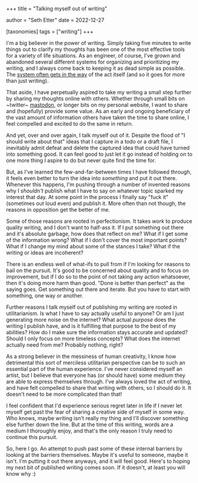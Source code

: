 +++
title = "Talking myself out of writing"

author = "Seth Etter"
date = 2022-12-27

[taxonomies]
tags = ["writing"]
+++

I'm a big believer in the power of writing. Simply taking five minutes to write
things out to clarify my thoughts has been one of the most effective tools for a
variety of life situations. As an engineer, of course, I've grown and abandoned
several different systems for organizing and prioritizing my writing, and I
always come back to keeping it as dead simple as possible. The
[system often gets in the way](https://vis.social/@llimllib/109581715232477475)
of the act itself (and so it goes for more than just writing).

That aside, I have perpetually aspired to take my writing a small step further
by sharing my thoughts online with others. Whether through small bits on
~twitter~ [mastodon](https://sethetter.social/@seth), or longer bits on my
personal website, I want to share and (hopefully) provide some value. As an
early and ongoing beneficiary of the vast amount of information others have
taken the time to share online, I feel compelled and excited to do the same in
return.

And yet, over and over again, I talk myself out of it. Despite the flood of "I
should write about that" ideas that I capture in a todo or a draft file, I
inevitably admit defeat and delete the captured idea that could have turned into
something good. It can feel good to just let it go instead of holding on to one
more thing I aspire to do but never quite find the time for.

But, as I've learned the few-and-far-between times I have followed through, it
feels even better to turn the idea into _something_ and put it out there.
Whenever this happens, I'm pushing through a number of invented reasons why I
_shouldn't_ publish what I have to say on whatever topic sparked my interest
that day. At some point in the process I finally say "fuck it" (sometimes out
loud even) and publish it. More often than not though, the reasons in opposition
get the better of me.

Some of those reasons are rooted in perfectionism. It takes _work_ to produce
quality writing, and I don't want to half-ass it. If I put something out there
and it's absolute garbage, how does that reflect on me? What if I get some of
the information wrong? What if I don't cover the most important points? What if
I change my mind about some of the stances I take? What if the writing or ideas
are incoherent?

There is an endless well of what-ifs to pull from if I'm looking for reasons to
bail on the pursuit. It's good to be concerned about quality and to focus on
improvement, but if I do so to the point of not taking any action whatsoever,
then it's doing more harm than good. "Done is better than perfect" as the saying
goes. Get something out there and iterate. But you have to start with something,
one way or another.

Further reasons I talk myself out of publishing my writing are rooted in
utilitarianism. Is what I have to say actually useful to anyone? Or am I just
generating more noise on the internet? What actual _purpose_ does the writing I
publish have, and is it fulfilling that purpose to the best of my abilities? How
do I make sure the information stays accurate and updated? Should I only focus
on more timeless concepts? What does the internet actually need from me?
Probably nothing, right?

As a strong believer in the messiness of human creativity, I know how
detrimental this sort of merciless utilitarian perspective can be to such an
essential part of the human experience. I've never considered myself an artist,
but I believe that everyone has (or should have) some medium they are able to
express themselves through. I've always loved the act of writing, and have felt
compelled to share that writing with others, so I should do it. It doesn't need
to be more complicated than that!

I feel confident that I'd experience serious regret later in life if I never let
myself get past the fear of sharing a creative side of myself in some way. Who
knows, maybe writing isn't really my thing and I'll discover something else
further down the line. But at the time of this writing, words are a medium I
thoroughly enjoy, and that's the only reason I truly need to continue this
pursuit.

So, here I go. An attempt to push past some of these internal barriers by
looking at the barriers themselves. Maybe it's useful to someone, maybe it
isn't. I'm putting it out there anyways, and it will feel good. Here's to hoping
my next bit of published writing comes soon. If it doesn't, at least you will
know why :)
